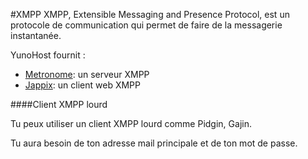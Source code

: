 #XMPP
XMPP, Extensible Messaging and Presence Protocol, est un protocole de communication qui permet de faire de la messagerie instantanée.

YunoHost fournit :
* [Metronome](http://www.lightwitch.org/metronome): un serveur XMPP
* [Jappix](/apps): un client web XMPP

####Client XMPP lourd

Tu peux utiliser un client XMPP lourd comme Pidgin, Gajin.

Tu aura besoin de ton adresse mail principale et de ton mot de passe.